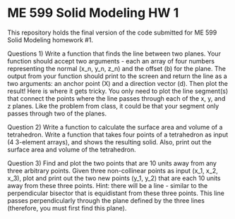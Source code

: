 # ME 599 Solid Modeling HW 1

This repository holds the final version of the code submitted for ME 599 Solid Modeling homework #1.

Questions 1) Write a function that finds the line between two planes. 
Your function should accept two arguments - each an array of four numbers representing the normal (x_n, y_n, z_n) and the offset (b) for the plane. 
The output from your function should print to the screen and return the line as a two arguments: an anchor point (X) and a direction vector (d). 
Then plot the result! Here is where it gets tricky. You only need to plot the line segment(s) that connect the points where the line passes through each of the x, y, and z planes. 
Like the problem from class, it could be that your segment only passes through two of the planes.

Question 2) Write a function to calculate the surface area and volume of a tetrahedron. 
Write a function that takes four points of a tetrahedron as input (4 3-element arrays), and shows the resulting solid. 
Also, print out the surface area and volume of the tetrahedron.

Question 3) Find and plot the two points that are 10 units away from any three arbitrary points. 
Given three non-collinear points as input (x_1, x_2, x_3), plot and print out the two new points (y_1, y_2) that are each 10 units away from these three points. 
Hint: there will be a line - similar to the perpendicular bisector that is equidistant from these three points. 
This line passes perpendicularly through the plane defined by the three lines (therefore, you must first find this plane).
